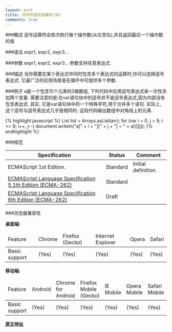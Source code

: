 ```yaml
---
layout: post
title: JS中的逗号运算符(译)
comments: true
---
```

###概述
逗号运算符会依次执行每个操作数(从左至右),并且返回最后一个操作数的值



###语法
expr1, expr2, expr3...
  
###参数
expr1, expr2, expr3...
参数支持任意表达式.
  
###描述
当你需要在某个表达式中同时包含多个表达式的运算时,你可以选择逗号表达式. 它最广泛的应用场景是在循环中可提供多个参数.
  
###例子
a是一个包含10个元素的2维数组, 下列代码中应用逗号表达式来一次性添加两个变量. 需要注意的是:在var语句块中的逗号并不是逗号表达式,因为内部没有包含表达式. 其实, 它是var语句块中的一个特殊字符,用于合并多个语句. 实际上, 这个逗号与逗号表达式几乎是相同的. 这段代码输出数组中对角线上的元素.

{% highlight javascript %}
List<String> list = Arrays.asList(arr);
for (var i = 0, j = 9; i <= 9; i++, j--)
  document.writeln("a[" + i + "][" + j + "] = " + a[i][j]); 
{% endhighlight %}
  
###规范

<table>
  <thead>
    <tr>
      <th>Specification</th>
      <th>Status</th>
      <th>Comment</th>
    </tr>
  </thead>
  <tbody>
    <tr>
      <td>ECMAScript 1st Edition.</td>
      <td>Standard</td>
      <td>Initial definition.</td>
    </tr>
    <tr>
      <td><a href="http://www.ecma-international.org/ecma-262/5.1/#sec-11.14" target="_blank">ECMAScript Language Specification 5.1th Edition (ECMA-262)</a></td>
      <td>Standard</td>
      <td></td>
    </tr>
    <tr>
      <td><a href="http://people.mozilla.org/~jorendorff/es6-draft.html#sec-comma-operator" target="_blank">ECMAScript Language Specification 6th Edition (ECMA-262)</a></td>
      <td>Draft</td>
      <td></td>
    </tr>
  </tbody>
</table>

###浏览器兼容性
  
**桌面端:**

<table>
  <thead>
    <tr>
      <td>Feature</td>
      <td>Chrome</td>
      <td>Firefox (Gecko)</td>
      <td>Internet Explorer</td>
      <td>Opera</td>
      <td>Safari</td>
    </tr>
  </thead>
  <tbody>
    <tr>
      <td>Basic support</td>
      <td>(Yes)</td>
      <td>(Yes)</td>
      <td>(Yes)</td>
      <td>(Yes)</td>
      <td>(Yes)</td>
    </tr>
  </tbody>
</table>

**移动端:**

<table>
  <thead>
    <tr>
      <td>Feature</td>
      <td>Android</td>
      <td>Chrome for Android</td>
      <td>Firefox Mobile (Gecko)</td>
      <td>IE Mobile</td>
      <td>Opera Mobile</td>
      <td>Safari Mobile</td>
    </tr>
  </thead>
  <tbody>
    <tr>
      <td>Basic support</td>
      <td>(Yes)</td>
      <td>(Yes)</td>
      <td>(Yes)</td>
      <td>(Yes)</td>
      <td>(Yes)</td>
      <td>(Yes)</td>
    </tr>
  </tbody>
</table>

**[原文地址](https://developer.mozilla.org/en-US/docs/Web/JavaScript/Reference/Operators/Comma_Operator)**
